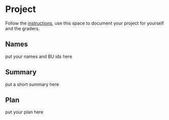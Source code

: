 # Project

Follow the [instructions](INSTRUCTIONS.md), use this space to document your project for yourself and the graders.

## Names
put your names and BU ids here
## Summary
put a short summary here
## Plan
put your plan here

